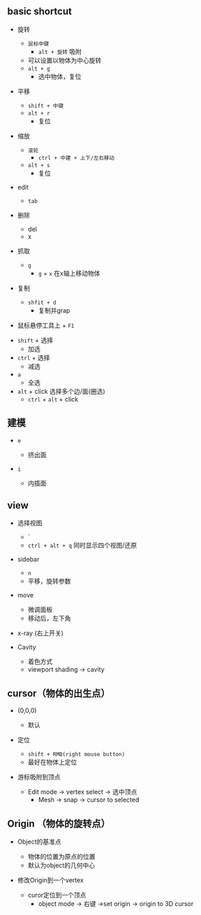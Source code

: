 ## basic shortcut
+ 旋转
    + `鼠标中键` 
        + `alt + 旋转` 吸附
    + 可以设置以物体为中心旋转
    + `alt + g`
        + 选中物体，复位

+ 平移
    + `shift + 中键` 
    + `alt + r`
        + 复位

+ 缩放
    + `滚轮`  
        + `ctrl + 中建 + 上下/左右移动`
    + `alt + s`
        + 复位

<!-- edit -->
+ edit
    + `tab`

+ 删除
    + del
    + x

+ 抓取
    + `g`
        + `g` + `x` 在x轴上移动物体

+ 复制
    + `shfit + d`
        + 复制并grap



<!-- help -->
+ 鼠标悬停工具上 + `F1`


<!-- 选择 -->
+ `shift` + 选择
    + 加选
+ `ctrl` + 选择
    + 减选
+ `a`
    + 全选
+ `alt` + click 选择多个边/面(圈选)
    + `ctrl` + `alt` + click


## 建模
+ `e`
    + 挤出面

+ `i`
    + 内插面

## view
+ 选择视图
    + `
    + `ctrl + alt + q` 同时显示四个视图/还原

+ sidebar
     + `n`
     + 平移，旋转参数

+ move
    + 微调面板
    + 移动后，左下角


+ x-ray (右上开关)

+ Cavity
    + 着色方式
    + viewport shading -> cavity

## cursor（物体的出生点）
+ (0,0,0)
    + 默认

+ 定位
    + `shift + RMB(right mouse button)`
    + 最好在物体上定位

+ 游标吸附到顶点
    + Edit mode -> vertex select -> 选中顶点
        + Mesh -> snap -> cursor to selected


## Origin （物体的旋转点）

+ Object的基准点
    + 物体的位置为原点的位置
    + 默认为object的几何中心

+ 修改Origin到一个vertex
    + curor定位到一个顶点
        + object mode -> 右键 ->set origin -> origin to 3D cursor